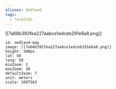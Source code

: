 ```yaml
---
aliases: Oedland
tags:
  - location
---
```

[[7a66b392fea227aabce1edceb291e6a8.png]]

```leaflet 
id: oedland-map
image: [[7a66b392fea227aabce1edceb291e6a8.png]] 
height: 500px 
lat: 50 
long: 50 
minZoom: 1 
maxZoom: 10 
defaultZoom: 7 
unit: meters 
scale: 1697563
```

